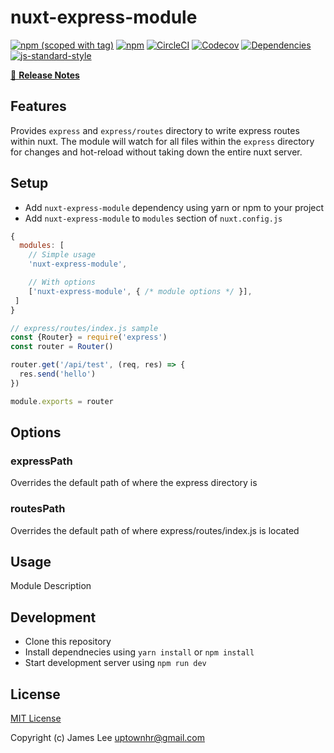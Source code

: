 # nuxt-express-module
[![npm (scoped with tag)](https://img.shields.io/npm/v/nuxt-express-module/latest.svg?style=flat-square)](https://npmjs.com/package/nuxt-express-module)
[![npm](https://img.shields.io/npm/dt/nuxt-express-module.svg?style=flat-square)](https://npmjs.com/package/nuxt-express-module)
[![CircleCI](https://img.shields.io/circleci/project/github/uptownhr/nuxt-express-module.svg?style=flat-square)](https://circleci.com/gh/uptownhr/nuxt-express-module)
[![Codecov](https://img.shields.io/codecov/c/github/uptownhr/nuxt-express-module.svg?style=flat-square)](https://codecov.io/gh/uptownhr/nuxt-express-module)
[![Dependencies](https://david-dm.org/uptownhr/nuxt-express-module/status.svg?style=flat-square)](https://david-dm.org/uptownhr/nuxt-express-module)
[![js-standard-style](https://img.shields.io/badge/code_style-standard-brightgreen.svg?style=flat-square)](http://standardjs.com)

> 

[📖 **Release Notes**](./CHANGELOG.md)

## Features

Provides `express` and `express/routes` directory to write express routes within nuxt. The module will watch for all files within the `express` directory for changes and hot-reload without taking down the entire nuxt server.

## Setup
- Add `nuxt-express-module` dependency using yarn or npm to your project
- Add `nuxt-express-module` to `modules` section of `nuxt.config.js`

```js
{
  modules: [
    // Simple usage
    'nuxt-express-module',

    // With options
    ['nuxt-express-module', { /* module options */ }],
 ]
}
```

```js
// express/routes/index.js sample
const {Router} = require('express')
const router = Router()

router.get('/api/test', (req, res) => {
  res.send('hello')
})

module.exports = router

```


## Options

### expressPath
Overrides the default path of where the express directory is

### routesPath
Overrides the default path of where express/routes/index.js is located

## Usage

Module Description

## Development

- Clone this repository
- Install dependnecies using `yarn install` or `npm install`
- Start development server using `npm run dev`

## License

[MIT License](./LICENSE)

Copyright (c) James Lee <uptownhr@gmail.com>
